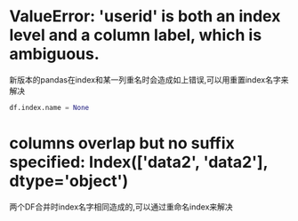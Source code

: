 # ValueError: 'userid' is both an index level and a column label, which is ambiguous.

新版本的pandas在index和某一列重名时会造成如上错误,可以用重置index名字来解决

```python
df.index.name = None
```

# columns overlap but no suffix specified: Index(['data2', 'data2'], dtype='object')

两个DF合并时index名字相同造成的,可以通过重命名index来解决


